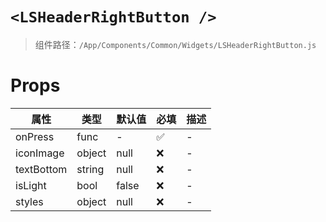 # `<LSHeaderRightButton />`

> 组件路径：`/App/Components/Common/Widgets/LSHeaderRightButton.js`

# Props

| 属性       | 类型   | 默认值 | 必填 | 描述 |
| ---------- | ------ | ------ | ---- | ---- |
| onPress    | func   | -      | ✅   | -    |
| iconImage  | object | null   | ❌   | -    |
| textBottom | string | null   | ❌   | -    |
| isLight    | bool   | false  | ❌   | -    |
| styles     | object | null   | ❌   | -    |
